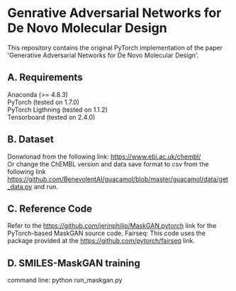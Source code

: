 # Genrative Adversarial Networks for De Novo Molecular Design
This repository contains the original PyTorch implementation of the paper 'Generative Adversarial Networks for De Novo Molecular Design'.

## A. Requirements
Anaconda (>= 4.8.3)\
PyTorch (tested on 1.7.0)\
PyTorch Ligthning (tested on 1.1.2)\
Tensorboard (tested on 2.4.0)

## B. Dataset
Donwlonad from the following link: https://www.ebi.ac.uk/chembl/ \
Or change the ChEMBL version and data save format to csv from the following link https://github.com/BenevolentAI/guacamol/blob/master/guacamol/data/get_data.py and run.

## C. Reference Code
Refer to the https://github.com/jerinphilip/MaskGAN.pytorch link for the PyTorch-based MaskGAN source code. 
Fairseq: This code uses the package provided at the https://github.com/pytorch/fairseq link.

## D. SMILES-MaskGAN training
command line: python run_maskgan.py
